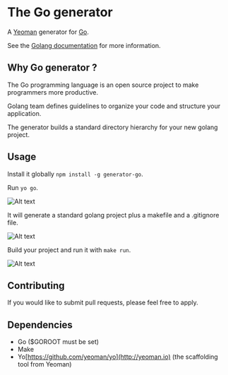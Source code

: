 # The Go generator

A [Yeoman](http://yeoman.io) generator for [Go](http://golang.org/).

See the [Golang documentation](https://golang.org/doc/) for more information.

## Why Go generator ?

The Go programming language is an open source project to make programmers more productive.

Golang team defines guidelines to organize your code and structure your application.

The generator builds a standard directory hierarchy for your new golang project.

## Usage

Install it globally `npm install -g generator-go`.

Run `yo go`. 

![Alt text](/../pictures/pictures/go-generator.png?raw=true "yo go command")

It will generate a standard golang project plus a makefile and a .gitignore file.

![Alt text](/../pictures/pictures/go-generator1.png?raw=true "yo go tree result")

Build your project and run it with `make run`.

![Alt text](/../pictures/pictures/go-generator2.png?raw=true "yo go make run")

## Contributing

If you would like to submit pull requests, please feel free to apply.

## Dependencies

* Go ($GOROOT must be set)
* Make
* Yo[https://github.com/yeoman/yo](http://yeoman.io) (the scaffolding tool from Yeoman)

